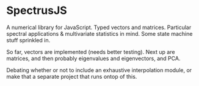 SpectrusJS
==========

A numerical library for JavaScript.  Typed vectors and matrices.  Particular spectral applications & multivariate statistics in mind.  Some state machine stuff sprinkled in.

So far, vectors are implemented (needs better testing).  Next up are matrices, and then probably eigenvalues and eigenvectors, and PCA.

Debating whether or not to include an exhaustive interpolation module, or make that a separate project that runs ontop of this.
